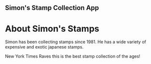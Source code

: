 Simon's Stamp Collection App
---

# About Simon's Stamps

Simon has been collecting stamps since 1981. He has a wide variety of expensive and exotic japanese stamps. 

New York Times Raves this is the best stamp collection of the ages!

